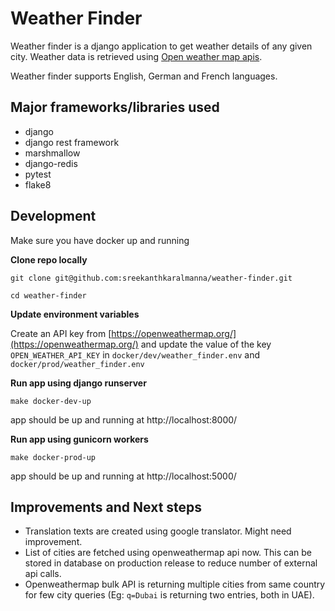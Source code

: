 # Weather Finder  
  
  
Weather finder is a django application to get weather details of any given city. Weather data is retrieved using [Open weather map apis](https://openweathermap.org/api).  

Weather finder supports English, German and French languages.
  
## Major frameworks/libraries used  
  
- django  
- django rest framework  
- marshmallow   
- django-redis  
- pytest  
- flake8  
  
## Development  
  
Make sure you have docker up and running

**Clone repo locally**

   
    git clone git@github.com:sreekanthkaralmanna/weather-finder.git
    
	cd weather-finder

**Update environment variables**

Create an API key from [https://openweathermap.org/](https://openweathermap.org/) and update  the value of the key `OPEN_WEATHER_API_KEY` in `docker/dev/weather_finder.env` and `docker/prod/weather_finder.env`

**Run app using django runserver**

    make docker-dev-up
	
app should be up and running at http://localhost:8000/

**Run app using gunicorn workers**

    make docker-prod-up
	
app should be up and running at http://localhost:5000/

## Improvements and Next steps
-  Translation texts are created using google translator. Might need improvement.
- List of cities are fetched using openweathermap api now. This can be stored in database on production release to reduce number of external api calls.
- Openweathermap bulk API is returning multiple cities from same country for few city queries (Eg: `q=Dubai` is returning two entries, both in UAE).